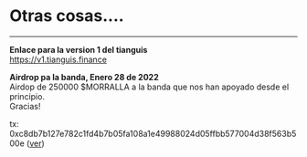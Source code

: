 # Otras cosas....

---

**Enlace para la version 1 del tianguis**  
https://v1.tianguis.finance  
  
**Airdrop pa la banda, Enero 28 de 2022**  
Airdop de 250000 $MORRALLA a la banda que nos han apoyado desde el principio.  
Gracias! 
   
tx:   
0xc8db7b127e782c1fd4b7b05fa108a1e49988024d05ffbb577004d38f563b500e ([ver](https://bscscan.com/tx/0xc8db7b127e782c1fd4b7b05fa108a1e49988024d05ffbb577004d38f563b500e))
